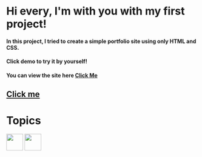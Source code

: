 # Hi every, I'm with you with my first project!

#### In this project, I tried to create a simple portfolio site using only HTML and CSS.

#### Click demo to try it by yourself!

#### You can view the site here [Click Me](https://ycelbeyli-first-project.netlify.app/)

## <a id='firstporject' href='https://ycelbeyli-first-project.netlify.app/' target='_blank'>Click me</a>


# Topics
<p align='left'>
<img src="https://raw.githubusercontent.com/rahulbanerjee26/githubAboutMeGenerator/main/icons/html.svg" width="44px" align="center"> 
<img width ='44px' align='center' src ='https://raw.githubusercontent.com/rahulbanerjee26/githubAboutMeGenerator/main/icons/css.svg'>
</p>
